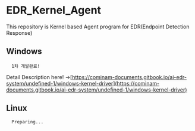 # EDR_Kernel_Agent
This repository is Kernel based Agent program for EDR(Endpoint Detection Response)

## Windows
```
  1차 개발완료!

```
Detail Description here! ->[https://cominam-documents.gitbook.io/ai-edr-system/undefined-1/windows-kernel-driver](https://cominam-documents.gitbook.io/ai-edr-system/undefined-1/windows-kernel-driver)
<br>

## Linux

```
  Preparing...
```

<br>
